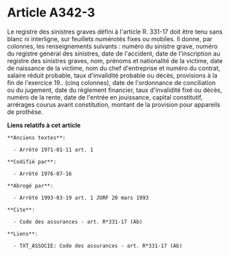 # Article A342-3

Le registre des sinistres graves défini à l'article R. 331-17 doit être tenu sans blanc ni interligne, sur feuillets
numérotés fixes ou mobiles. Il donne, par colonnes, les renseignements suivants : numéro du sinistre grave, numéro du
registre général des sinistres, date de l'accident, date de l'inscription au registre des sinistres graves, nom, prénoms et
nationalité de la victime, date de naissance de la victime, nom du chef d'entreprise et numéro du contrat, salaire réduit
probable, taux d'invalidité probable ou décès, provisions à la fin de l'exercice 19.. (cinq colonnes), date de l'ordonnance
de conciliation ou du jugement, date du règlement financier, taux d'invalidité fixé ou décès, numéro de la rente, date de
l'entrée en jouissance, capital constitutif, arrérages courus avant constitution, montant de la provision pour appareils de
prothèse.

**Liens relatifs à cet article**

	**Anciens textes**:

	  - Arrêté 1971-01-11 art. 1

	**Codifié par**:

	  - Arrêté 1976-07-16

	**Abrogé par**:

	  - Arrêté 1993-03-19 art. 1 JORF 20 mars 1993

	**Cite**:

	  - Code des assurances - art. R*331-17 (Ab)

	**Liens**:

	  - TXT_ASSOCIE: Code des assurances - art. R*331-17 (Ab)
